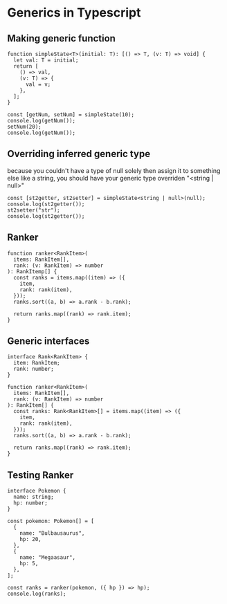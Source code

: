 # Generics in Typescript

## Making generic function

```
function simpleState<T>(initial: T): [() => T, (v: T) => void] {
  let val: T = initial;
  return [
    () => val,
    (v: T) => {
      val = v;
    },
  ];
}

const [getNum, setNum] = simpleState(10);
console.log(getNum());
setNum(20);
console.log(getNum());
```

## Overriding inferred generic type

because you couldn't have a type of null solely then assign it to something else like a string, you should have your generic type overriden "<string | null>"

```
const [st2getter, st2setter] = simpleState<string | null>(null);
console.log(st2getter());
st2setter("str");
console.log(st2getter());
```

## Ranker

```
function ranker<RankItem>(
  items: RankItem[],
  rank: (v: RankItem) => number
): RankItemp[] {
  const ranks = items.map((item) => ({
    item,
    rank: rank(item),
  }));
  ranks.sort((a, b) => a.rank - b.rank);

  return ranks.map((rank) => rank.item);
}
```

## Generic interfaces

```
interface Rank<RankItem> {
  item: RankItem;
  rank: number;
}

function ranker<RankItem>(
  items: RankItem[],
  rank: (v: RankItem) => number
): RankItem[] {
  const ranks: Rank<RankItem>[] = items.map((item) => ({
    item,
    rank: rank(item),
  }));
  ranks.sort((a, b) => a.rank - b.rank);

  return ranks.map((rank) => rank.item);
}
```

## Testing Ranker

```
interface Pokemon {
  name: string;
  hp: number;
}

const pokemon: Pokemon[] = [
  {
    name: "Bulbausaurus",
    hp: 20,
  },
  {
    name: "Megaasaur",
    hp: 5,
  },
];

const ranks = ranker(pokemon, ({ hp }) => hp);
console.log(ranks);
```
